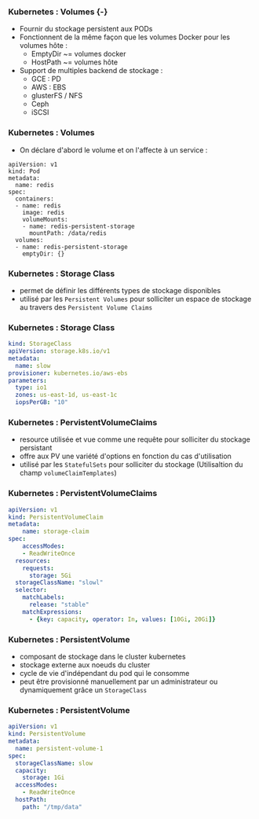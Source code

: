 ### Kubernetes : Volumes {-}

- Fournir du stockage persistent aux PODs
- Fonctionnent de la même façon que les volumes Docker pour les volumes hôte :
    - EmptyDir ~= volumes docker
    - HostPath ~= volumes hôte
- Support de multiples backend de stockage :
    - GCE : PD
    - AWS : EBS
    - glusterFS / NFS
    - Ceph
    - iSCSI

### Kubernetes : Volumes

- On déclare d'abord le volume et on l'affecte à un service :

```
apiVersion: v1
kind: Pod
metadata:
  name: redis
spec:
  containers:
  - name: redis
    image: redis
    volumeMounts:
    - name: redis-persistent-storage
      mountPath: /data/redis
  volumes:
  - name: redis-persistent-storage
    emptyDir: {}
```

### Kubernetes : Storage Class

- permet de définir les différents types de stockage disponibles
- utilisé par les `Persistent Volumes` pour solliciter un espace de stockage au travers des `Persistent Volume Claims`


### Kubernetes : Storage Class

```yaml
kind: StorageClass
apiVersion: storage.k8s.io/v1
metadata:
  name: slow
provisioner: kubernetes.io/aws-ebs
parameters:
  type: io1
  zones: us-east-1d, us-east-1c
  iopsPerGB: "10"
```

### Kubernetes : PervistentVolumeClaims

- resource utilisée et vue comme une requête pour solliciter du stockage persistant
- offre aux PV une variété d'options en fonction du cas d'utilisation
- utilisé par les `StatefulSets` pour solliciter du stockage (Utilisaltion du champ `volumeClaimTemplates`)

### Kubernetes : PervistentVolumeClaims

```yaml
apiVersion: v1
kind: PersistentVolumeClaim
metadata:
    name: storage-claim
spec:
    accessModes:
    - ReadWriteOnce
  resources:
    requests:
      storage: 5Gi
  storageClassName: "slowl"
  selector:
    matchLabels:
      release: "stable"
    matchExpressions:
      - {key: capacity, operator: In, values: [10Gi, 20Gi]}
```

### Kubernetes : PersistentVolume

- composant de stockage dans le cluster kubernetes
- stockage externe aux noeuds du cluster 
- cycle de vie d'indépendant du pod qui le consomme
- peut être provisionné manuellement par un administrateur ou dynamiquement grâce un `StorageClass`

### Kubernetes : PersistentVolume

```yaml
apiVersion: v1
kind: PersistentVolume
metadata:
  name: persistent-volume-1
spec:
  storageClassName: slow
  capacity:
    storage: 1Gi
  accessModes:
    - ReadWriteOnce
  hostPath:
    path: "/tmp/data"
```